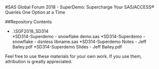 #SAS Global Forum 2018 - SuperDemo: Supercharge Your SAS/ACCESS® Queries One Option at a Time

##Repository Contents
* .\SGF2018_SD314\
	*SD314-Superdemo - snowflake demo.sas
	*SD314-Superdemo - snowflake - dsnless libname.sas
	*SD314-Superdemo Notes - Jeff Bailey.pdf
	*SD314-Superdemo Slides - Jeff Bailey.pdf

Feel free to use these materials for your own work. If you use them, attribution is greatly appreciated.